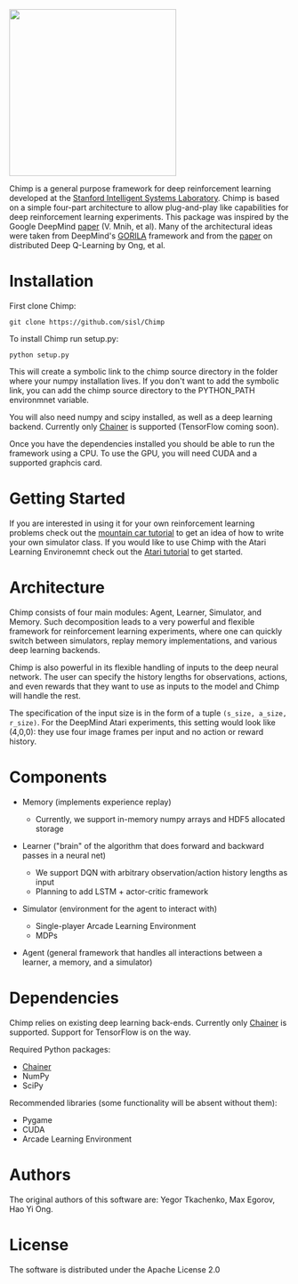 <img src="https://github.com/sisl/Chimp/blob/master/logos/monkey_text.png" width="300">


Chimp is a general purpose framework for deep reinforcement learning developed at the [Stanford Intelligent Systems Laboratory](http://sisl.stanford.edu/).
Chimp is based on a simple four-part architecture to allow plug-and-play like capabilities for deep reinforcement
learning experiments. 
This package was inspired by the Google DeepMind [paper](http://www.nature.com/nature/journal/v518/n7540/full/nature14236.html) (V. Mnih, et al). 
Many of the architectural ideas were taken from DeepMind's
[GORILA](http://arxiv.org/abs/1507.04296) framework and from the
[paper](http://arxiv.org/abs/1508.04186) on distributed Deep Q-Learning by Ong, et al. 

# Installation

First clone Chimp:
```
git clone https://github.com/sisl/Chimp
```

To install Chimp run setup.py:
```
python setup.py
```

This will create a symbolic link to the chimp source directory in the folder where your numpy installation lives. If you don't want to add the symbolic link, you can add the chimp source directory to the PYTHON_PATH environmnet variable. 

You will also need numpy and scipy installed, as well as a deep learning backend. Currently only [Chainer](https://github.com/pfnet/chainer) is supported (TensorFlow coming soon). 

Once you have the dependencies installed you should be able to run the framework using a CPU. To use the GPU, you will need CUDA and a supported graphcis card. 

# Getting Started

If you are interested in using it for your own reinforcement learning problems check out the [mountain car tutorial](https://github.com/sisl/Chimp/blob/master/examples/mountain_car.ipynb) to get an idea of how to write your own simulator class. If you would like to use Chimp with the Atari Learning Environemnt check out the [Atari tutorial](https://github.com/sisl/Chimp/blob/master/examples/atari_tutorial.ipynb) to get started.

# Architecture 

Chimp consists of four main modules: Agent, Learner, Simulator, and Memory. Such decomposition leads to a very powerful and flexible framework for reinforcement learning experiments, where one can quickly switch between simulators, replay memory implementations, and various deep learning backends.

Chimp is also powerful in its flexible handling of inputs to the deep neural network. 
The user can specify the history lengths for observations, actions, and even rewards that they want to use as inputs to the model and Chimp will handle the rest. 

The specification of the input size is in the form of a tuple ```(s_size, a_size, r_size)```. For the DeepMind Atari experiments, this setting would look like (4,0,0): they use four image frames per input and no action or reward history. 

# Components

* Memory (implements experience replay)
	* Currently, we support in-memory numpy arrays and HDF5 allocated storage

* Learner ("brain" of the algorithm that does forward and backward passes in a neural net)
	* We support DQN with arbitrary observation/action history lengths as input
	* Planning to add LSTM + actor-critic framework

* Simulator (environment for the agent to interact with)
	* Single-player Arcade Learning Environment
	* MDPs

* Agent (general framework that handles all interactions between a learner, a memory, and a simulator)

# Dependencies

Chimp relies on existing deep learning back-ends. Currently only [Chainer](http://chainer.org/) is supported. Support
for TensorFlow is on the way.

Required Python packages:
* [Chainer](https://github.com/pfnet/chainer)
* NumPy
* SciPy

Recommended libraries (some functionality will be absent without them):
* Pygame
* CUDA
* Arcade Learning Environment

# Authors

The original authors of this software are: Yegor Tkachenko, Max Egorov, Hao Yi Ong.

# License

The software is distributed under the Apache License 2.0
